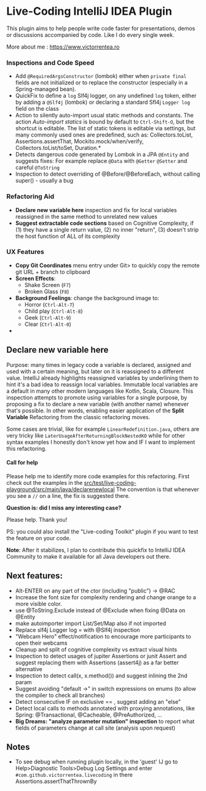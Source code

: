 # Live-Coding IntelliJ IDEA Plugin
<!-- Plugin description -->
This plugin aims to help people write code faster for presentations, demos or discussions accompanied by code. Like I do every single week.

More about me : https://www.victorrentea.ro

### Inspections and Code Speed
- Add `@RequiredArgsConstructor` (lombok) either when `private final` fields are not initialized or to replace the constructor (especially in a Spring-managed bean).
- QuickFix to define a `log` Slf4j logger, on any undefined `log` token, either by adding a `@Slf4j` (lombok) or declaring a standard Sfl4j `Logger log` field on the class
- Action to silently auto-import usual static methods and constants. The action _Auto-import statics_ is bound by default
  to `Ctrl-Shift-O`, but the shortcut is editable. The list of static tokens is editable via settings, but many commonly used ones are predefined, such as: 
  Collectors.toList, Assertions.assertThat, Mockito.mock/when/verify, Collectors.toList/toSet, Duration.*
- Detects dangerous code generated by Lombok in a JPA `@Entity` and suggests fixes: For example replace `@Data` with `@Getter` `@Setter` and careful `@ToString`
- Inspection to detect overriding of @Before/@BeforeEach, without calling super() - usually a bug

### Refactoring Aid
- **Declare new variable here** inspection and fix for local variables reassigned in the same method to unrelated new values
- **Suggest extractable code sections** based on Cognitive Complexity, if (1) they have a single return value, (2) no inner "return", (3) doesn't strip the host function of ALL of its complexity


### UX Features
- **Copy Git Coordinates** menu entry under Git> to quickly copy the remote git URL + branch to clipboard
- **Screen Effects**: 
  - Shake Screen (`F7`)
  - Broken Glass (`F8`)
- **Background Feelings**: change the background image to:
  - Horror (`Ctrl-Alt-7`)
  - Child play (`Ctrl-Alt-8`)
  - Geek (`Ctrl-Alt-9`)
  - Clear (`Ctrl-Alt-0`)
- 

<!-- Plugin description end -->

## Declare new variable here
Purpose: many times in legacy code a variable is declared, assigned and used with a certain meaning, but later on it is reassigned to a different value. 
IntelliJ already highlights reassigned variables by underlining them to hint it's a bad idea to reassign local variables. 
Immutable local variables are a default in many other modern languages like Kotlin, Scala, Closure.
This inspection attempts to promote using variables for a single purpose, 
by proposing a fix to declare a new variable (with another name) whenever that's possible. 
In other words, enabling easier application of the **Split Variable** Refactoring from the classic refactoring moves.

Some cases are trivial, like for example `LinearRedefinition.java`, others are very tricky like `LaterUsageAfterReturningBlockNestedKO` while for other syntax examples
I honestly don't know yet how and IF I want to implement this refactoring.

#### Call for help
Please help me to identify more code examples for this refactoring. 
First check out the examples in the [src/test/live-coding-playground/src/main/java/declarenewlocal](https://github.com/victorrentea/live-coding/tree/main/src/test/live-coding-playground/src/main/java/declarenewlocal)
The convention is that whenever you see a `//` on a line, the fix is suggested there.

**Question is: did I miss any interesting case?**

Please help.
Thank you!

PS: you could also install the "Live-coding Toolkit" plugin if you want to test the feature on your code.

**Note**: After it stabilizes, I plan to contribute this quickfix to IntelliJ IDEA Community to make it available for all Java developers out there. 

## Next features:
- Alt-ENTER on any part of the ctor (including "public") -> @RAC
- Increase the font size for complexity rendering and change orange to a more visible color.
- use @ToString.Exclude instead of @Exclude when fixing @Data on @Entity
- make autoimporter import List/Set/Map also if not imported
- Replace slf4j Logger log = with @Slf4j inspection
- "Webcam Hero" effect/notification to encourage more participants to open their webcams
- Cleanup and split of cognitive complexity vs extract visual hints
- Inspection to detect usages of jupiter Assertions or junit Assert and suggest replacing them with Assertions (assert4j) as a far better alternative
- Inspection to detect call(x, x.method()) and suggest inlining the 2nd param
- Suggest avoiding "default ->" in switch expressions on enums (to allow the compiler to check all branches)
- Detect consecutive IF on exclusive == , suggest adding an "else"
- Detect local calls to methods annotated with proxying annotations, like Spring: @Transactional, @Cacheable, @PreAuthorized, ... 
- **Big Dreams: "analyze parameter mutation" inspection** to report what fields of parameters change at call site (analysis upon request)
## Notes
- To see debug when running plugin locally, in the 'guest' IJ go to Help>Diagnostic Tools>Debug Log Settings and enter `#com.github.victorrentea.livecoding` in there
    Assertions.assertThatThrownBy